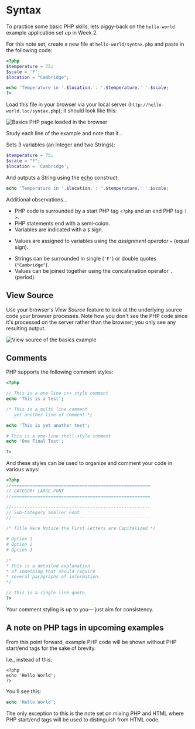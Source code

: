# Syntax

To practice some basic PHP skills, lets piggy-back on the `hello-world` example application set up in Week 2. 

For this note set, create a new file at `hello-world/syntax.php` and paste in the following code:

```php
<?php
$temperature = 75;
$scale = 'F';
$location = "Cambridge";

echo 'Temperature in '.$location.': '.$temperature.' '.$scale;
?>
```

Load this file in your browser via your local server (`http://hello-world.loc/syntax.php`); it should look like this:

<img src='https://s3.amazonaws.com/making-the-internet/php-syntax-in-browser@2x.png' style='max-width:626px;' alt='Basics PHP page loaded in the browser'>

Study each line of the example and note that it...

Sets 3 variables (an Integer and two Strings):

```php
$temperature = 75;
$scale = "F";
$location = 'Cambridge';
```

And outputs a String using the [echo](http://php.net/manual/en/function.echo.php) construct:
```php
echo 'Temperature in '.$location.': '.$temperature.' '.$scale;
```

Additional observations...
* PHP code is surrounded by a start PHP tag `<?php` and an end PHP tag `?>`.
* PHP statements end with a semi-colon.
* Variables are indicated with a `$` sign.
+ Values are assigned to variables using the *assignment operator* `=` (equal sign).
* Strings can be surrounded in single (`'F'`) or double quotes (`"Cambridge"`).
* Values can be joined together using the concatenation operator `.` (period).


## View Source
Use your browser's *View Source* feature to look at the underlying source code your browser processes. Note how you don't see the PHP code since it's processed on the server rather than the browser; you only see any resulting output.

<img src='http://making-the-internet.s3.amazonaws.com/php-syntax-view-source@2x.png' style='max-width:626px;' alt='View source of the basics example'>


## Comments
PHP supports the following comment styles:

```php
<?php

// This is a one-line c++ style comment
echo 'This is a test';

/* This is a multi line comment
   yet another line of comment */

echo 'This is yet another test';

# This is a one-line shell-style comment
echo 'One Final Test';

?>
```

And these styles can be used to organize and comment your code in various ways:
```php
<?php
//=====================================================
// CATEGORY LARGE FONT
//=====================================================

//-----------------------------------------------------
// Sub-Category Smaller Font
//-----------------------------------------------------

/* Title Here Notice the First Letters are Capitalized */

# Option 1
# Option 2
# Option 3

/*
* This is a detailed explanation
* of something that should require
* several paragraphs of information.
*/

// This is a single line quote.
?>
```

Your comment styling is up to you&mdash; just aim for consistency.



## A note on PHP tags in upcoming examples
From this point forward, example PHP code will be shown without PHP start/end tags for the sake of brevity.

I.e., instead of this:
```
<?php
echo 'Hello World';
?>
```

You'll see this:
```php
echo 'Hello World';
```

The only exception to this is the note set on mixing PHP and HTML where PHP start/end tags will be used to distinguish from HTML code.
